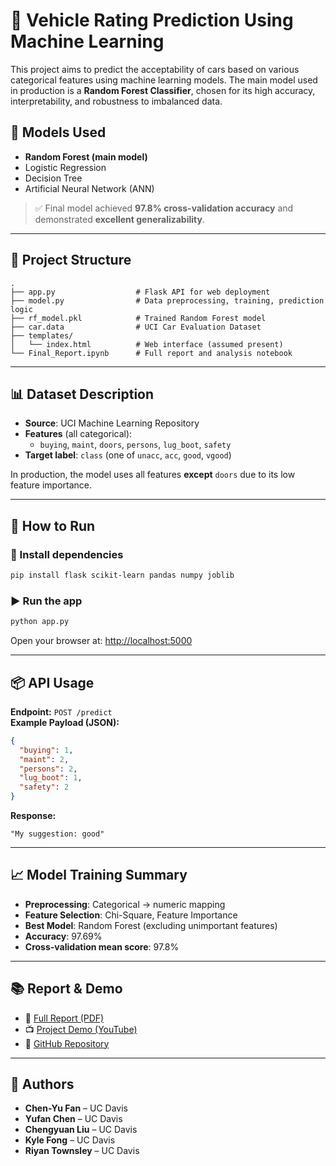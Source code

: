 # 🚗 Vehicle Rating Prediction Using Machine Learning

This project aims to predict the acceptability of cars based on various categorical features using machine learning models. The main model used in production is a **Random Forest Classifier**, chosen for its high accuracy, interpretability, and robustness to imbalanced data.

## 🧠 Models Used

- **Random Forest (main model)**
- Logistic Regression
- Decision Tree
- Artificial Neural Network (ANN)

> ✅ Final model achieved **97.8% cross-validation accuracy** and demonstrated **excellent generalizability**.

---

## 📂 Project Structure

```
.
├── app.py                  # Flask API for web deployment
├── model.py                # Data preprocessing, training, prediction logic
├── rf_model.pkl            # Trained Random Forest model
├── car.data                # UCI Car Evaluation Dataset
├── templates/
│   └── index.html          # Web interface (assumed present)
└── Final_Report.ipynb      # Full report and analysis notebook
```

---

## 📊 Dataset Description

- **Source**: UCI Machine Learning Repository  
- **Features** (all categorical):  
  - `buying`, `maint`, `doors`, `persons`, `lug_boot`, `safety`  
- **Target label**: `class` (one of `unacc`, `acc`, `good`, `vgood`)

In production, the model uses all features **except** `doors` due to its low feature importance.

---

## 🧪 How to Run

### 🔧 Install dependencies

```bash
pip install flask scikit-learn pandas numpy joblib
```

### ▶️ Run the app

```bash
python app.py
```

Open your browser at: [http://localhost:5000](http://localhost:5000)

---

## 📦 API Usage

**Endpoint:** `POST /predict`  
**Example Payload (JSON):**

```json
{
  "buying": 1,
  "maint": 2,
  "persons": 2,
  "lug_boot": 1,
  "safety": 2
}
```

**Response:**

```
"My suggestion: good"
```

---

## 📈 Model Training Summary

- **Preprocessing**: Categorical → numeric mapping  
- **Feature Selection**: Chi-Square, Feature Importance  
- **Best Model**: Random Forest (excluding unimportant features)  
- **Accuracy**: 97.69%  
- **Cross-validation mean score**: 97.8%

---

## 📚 Report & Demo

- 📄 [Full Report (PDF)](./IEEE_Conference_Template.pdf)  
- 📺 [Project Demo (YouTube)](https://youtu.be/NIRyB936b78)  
- 🔗 [GitHub Repository](https://github.com/zhaominmin380/ECS171-Final_Report)

---

## 🙌 Authors

- **Chen-Yu Fan** – UC Davis  
- **Yufan Chen** – UC Davis  
- **Chengyuan Liu** – UC Davis  
- **Kyle Fong** – UC Davis  
- **Riyan Townsley** – UC Davis

